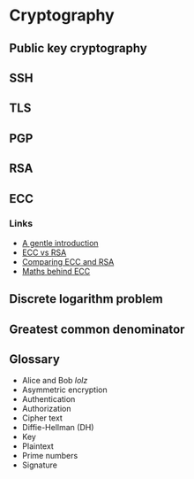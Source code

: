 # Cryptography

## Public key cryptography

## SSH

## TLS

## PGP

## RSA

## ECC

### Links

- [A gentle introduction](https://andrea.corbellini.name/2015/05/17/elliptic-curve-cryptography-a-gentle-introduction/)
- [ECC vs RSA](https://crypto.stackexchange.com/questions/1190/why-is-elliptic-curve-cryptography-not-widely-used-compared-to-rsa)
- [Comparing ECC and RSA](https://link.springer.com/content/pdf/10.1007/978-3-540-28632-5_9.pdf)
- [Maths behind ECC](https://hackernoon.com/what-is-the-math-behind-elliptic-curve-cryptography-f61b25253da3)

## Discrete logarithm problem

## Greatest common denominator

## Glossary

- Alice and Bob _lolz_
- Asymmetric encryption
- Authentication
- Authorization
- Cipher text
- Diffie-Hellman (DH)
- Key
- Plaintext
- Prime numbers
- Signature
